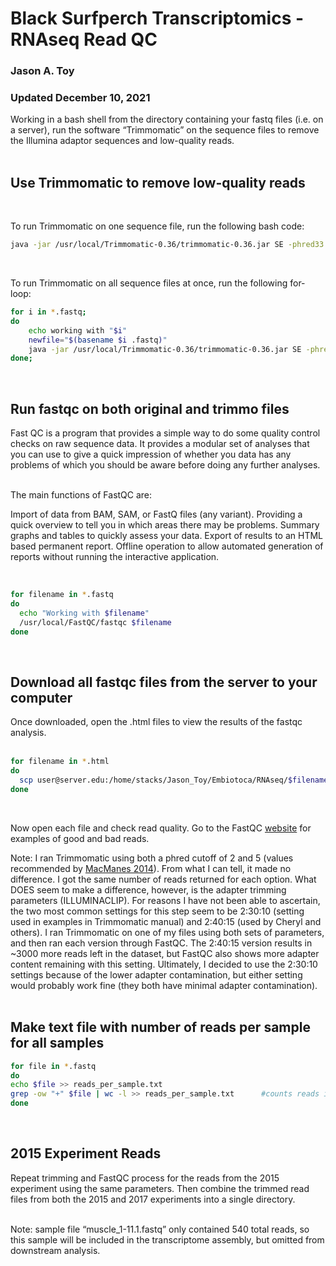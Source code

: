 # Black Surfperch Transcriptomics - RNAseq Read QC
### Jason A. Toy
### Updated December 10, 2021


Working in a bash shell from the directory containing your fastq files
(i.e. on a server), run the software “Trimmomatic” on the sequence files
to remove the Illumina adaptor sequences and low-quality reads.  
 

## Use Trimmomatic to remove low-quality reads  
 

To run Trimmomatic on one sequence file, run the following bash code:

``` bash
java -jar /usr/local/Trimmomatic-0.36/trimmomatic-0.36.jar SE -phred33 GBJT001A_S1_L005_R1_001.fastq GBJT001A_S1_L005_R1_001_trimmo.fastq ILLUMINACLIP:/usr/local/Trimmomatic-0.36/adapters/TruSeq3-SE.fa:2:30:10 LEADING:2 TRAILING:2 SLIDINGWINDOW:4:2 MINLEN:25
```

 

To run Trimmomatic on all sequence files at once, run the following
for-loop:

``` bash
for i in *.fastq;
do
    echo working with "$i"
    newfile="$(basename $i .fastq)"
    java -jar /usr/local/Trimmomatic-0.36/trimmomatic-0.36.jar SE -phred33 ${newfile}.fastq ${newfile}_trimmo.fastq ILLUMINACLIP:/usr/local/Trimmomatic-0.36/adapters/TruSeq3-SE.fa:2:30:10 LEADING:2 TRAILING:2 SLIDINGWINDOW:4:2 MINLEN:25
done;
```

 

## Run fastqc on both original and trimmo files  
Fast QC is a program that provides a simple way to do some quality
control checks on raw sequence data. It provides a modular set of
analyses that you can use to give a quick impression of whether you data
has any problems of which you should be aware before doing any further
analyses.  
 

The main functions of FastQC are:

Import of data from BAM, SAM, or FastQ files (any variant). Providing a
quick overview to tell you in which areas there may be problems. Summary
graphs and tables to quickly assess your data. Export of results to an
HTML based permanent report. Offline operation to allow automated
generation of reports without running the interactive application.

   

``` bash
for filename in *.fastq
do
  echo "Working with $filename"
  /usr/local/FastQC/fastqc $filename
done
```

 

## Download all fastqc files from the server to your computer  
Once downloaded, open the .html files to view the results of the fastqc
analysis.  
 

``` bash
for filename in *.html
do
  scp user@server.edu:/home/stacks/Jason_Toy/Embiotoca/RNAseq/$filename .
done
```

 

Now open each file and check read quality. Go to the FastQC
[website](https://www.bioinformatics.babraham.ac.uk/projects/fastqc/)
for examples of good and bad reads.

Note: I ran Trimmomatic using both a phred cutoff of 2 and 5 (values
recommended by [MacManes
2014](https://www.frontiersin.org/articles/10.3389/fgene.2014.00013/full)).
From what I can tell, it made no difference. I got the same number of
reads returned for each option. What DOES seem to make a difference,
however, is the adapter trimming parameters (ILLUMINACLIP). For reasons
I have not been able to ascertain, the two most common settings for this
step seem to be 2:30:10 (setting used in examples in Trimmomatic manual)
and 2:40:15 (used by Cheryl and others). I ran Trimmomatic on one of my
files using both sets of parameters, and then ran each version through
FastQC. The 2:40:15 version results in \~3000 more reads left in the
dataset, but FastQC also shows more adapter content remaining with this
setting. Ultimately, I decided to use the 2:30:10 settings because of
the lower adapter contamination, but either setting would probably work
fine (they both have minimal adapter contamination).  
 

## Make text file with number of reads per sample for all samples

``` bash
for file in *.fastq
do
echo $file >> reads_per_sample.txt
grep -ow "+" $file | wc -l >> reads_per_sample.txt      #counts reads in each file
done
```

 

## 2015 Experiment Reads

Repeat trimming and FastQC process for the reads from the 2015
experiment using the same parameters. Then combine the trimmed read
files from both the 2015 and 2017 experiments into a single directory.  
 

Note: sample file “muscle_1-11.1.fastq” only contained 540 total reads,
so this sample will be included in the transcriptome assembly, but
omitted from downstream analysis.
